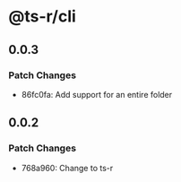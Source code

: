 # @ts-r/cli

## 0.0.3

### Patch Changes

- 86fc0fa: Add support for an entire folder

## 0.0.2

### Patch Changes

- 768a960: Change to ts-r
